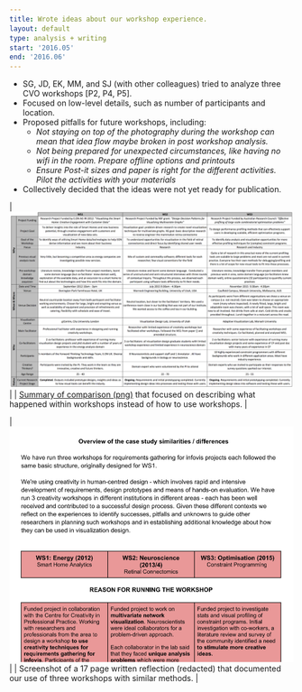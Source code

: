 ```yaml
---
title: Wrote ideas about our workshop experience.
layout: default
type: analysis + writing
start: '2016.05'
end: '2016.06'
---
```

 - SG, JD, EK, MM, and SJ (with other colleagues) tried to analyze three CVO workshops [P2, P4, P5].
 - Focused on low-level details, such as number of participants and location.
 - Proposed pitfalls for future workshops, including:
	- _Not staying on top of the photography during the workshop can mean that idea flow maybe broken in post workshop analysis._
	- _Not being prepared for unexpected circumstances, like having no wifi in the room. Prepare offline options and printouts_
	- _Ensure Post-it sizes and paper is right for the different activities. Pilot the activities with your materials_
 - Collectively decided that the ideas were not yet ready for publication.


 | ![comparison](../assets/documents/2016.06-beliv-summary.png) |
 | [Summary of comparison (png)] that focused on describing what happened within workshops instead of how to use workshops. |

 | ![reflection](../assets/documents/2016.06-beliv-reflection.png) |
 | Screenshot of a 17 page written reflection (redacted) that documented our use of three workshops with similar methods. |

 [Summary of comparison (png)]: ../assets/documents/2016.06-beliv-summary.png
